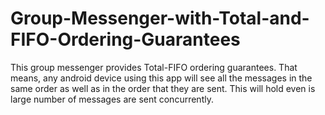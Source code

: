 # Group-Messenger-with-Total-and-FIFO-Ordering-Guarantees
This group messenger provides Total-FIFO ordering guarantees. That means, any android device using this app will see all the messages in the same order as well as in the order that they are sent. This will hold even is large number of messages are sent concurrently.
